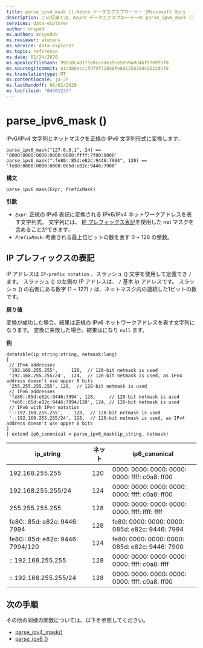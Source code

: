 ```yaml
---
title: parse_ipv4_mask ()-Azure データエクスプローラー |Microsoft Docs
description: この記事では、Azure データエクスプローラーの parse_ipv6_mask () 関数について説明します。
services: data-explorer
author: orspod
ms.author: orspodek
ms.reviewer: alexans
ms.service: data-explorer
ms.topic: reference
ms.date: 02/24/2020
ms.openlocfilehash: 99618c4d171e8ccade39ce50b9a0d46f9769f5f8
ms.sourcegitcommit: 41cd88acc1fd79f320a8fe8012583d4c8522db78
ms.translationtype: MT
ms.contentlocale: ja-JP
ms.lasthandoff: 06/02/2020
ms.locfileid: "84301233"
---
```

# <a name="parse_ipv6_mask"></a>parse_ipv6_mask ()
 
IPv6/IPv4 文字列とネットマスクを正規の IPv6 文字列形式に変換します。

```kusto
parse_ipv6_mask("127.0.0.1", 24) == '0000:0000:0000:0000:0000:ffff:7f00:0000'
parse_ipv6_mask(":fe80::85d:e82c:9446:7994", 120) == 'fe80:0000:0000:0000:085d:e82c:9446:7900'
```

**構文**

`parse_ipv6_mask(`*`Expr`*`, `*`PrefixMask`*`)`

**引数**

* *`Expr`*: 正規の IPv6 表記に変換される IPv6/IPv4 ネットワークアドレスを表す文字列式。 文字列には、 [IP プレフィックス表記](#ip-prefix-notation)を使用した net マスクを含めることができます。
* *`PrefixMask`*: 考慮される最上位ビットの数を表す 0 ~ 128 の整数。

## <a name="ip-prefix-notation"></a>IP プレフィックスの表記

IP アドレスは `IP-prefix notation` 、スラッシュ () 文字を使用して定義でき `/` ます。
スラッシュ () の左側の IP アドレスは、 `/` 基本 ip アドレスです。 スラッシュ () の右側にある数字 (1 ~ 127) `/` は、ネットマスク内の連続した1ビットの数です。

**戻り値**

変換が成功した場合、結果は正規の IPv6 ネットワークアドレスを表す文字列になります。
変換に失敗した場合、結果はになり `null` ます。

**例**

<!-- csl: https://help.kusto.windows.net/Samples -->
```kusto
datatable(ip_string:string, netmask:long)
[
 // IPv4 addresses
 '192.168.255.255',     120,  // 120-bit netmask is used
 '192.168.255.255/24',  124,  // 120-bit netmask is used, as IPv4 address doesn't use upper 8 bits
 '255.255.255.255', 128,  // 128-bit netmask is used
 // IPv6 addresses
 'fe80::85d:e82c:9446:7994', 128,     // 128-bit netmask is used
 'fe80::85d:e82c:9446:7994/120', 124, // 120-bit netmask is used
 // IPv6 with IPv4 notation
 '::192.168.255.255',    128,  // 128-bit netmask is used
 '::192.168.255.255/24', 128,  // 120-bit netmask is used, as IPv4 address doesn't use upper 8 bits
]
| extend ip6_canonical = parse_ipv6_mask(ip_string, netmask)
```

|ip_string|ネット|ip6_canonical|
|---|---|---|
|192.168.255.255|120|0000: 0000: 0000: 0000: 0000: ffff: c0a8: ff00|
|192.168.255.255/24|124|0000: 0000: 0000: 0000: 0000: ffff: c0a8: ff00|
|255.255.255.255|128|0000: 0000: 0000: 0000: 0000: ffff: ffff: ffff|
|fe80:: 85d: e82c: 9446: 7994|128|fe80: 0000: 0000: 0000: 085d: e82c: 9446: 7994|
|fe80:: 85d: e82c: 9446: 7994/120|124|fe80: 0000: 0000: 0000: 085d: e82c: 9446: 7900|
|:: 192.168.255.255|128|0000: 0000: 0000: 0000: 0000: ffff: c0a8: ffff|
|:: 192.168.255.255/24|128|0000: 0000: 0000: 0000: 0000: ffff: c0a8: ff00|

## <a name="next-steps"></a>次の手順

その他の同様の関数については、以下を参照してください。

* [parse_ipv4_mask()](parse-ipv4-maskfunction.md)
* [parse_ipv6 ()](parse-ipv6function.md)
